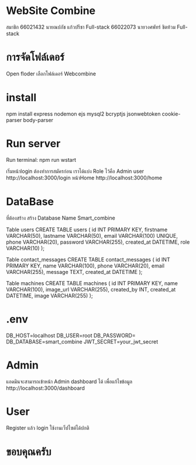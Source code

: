 ﻿# WebSite Combine
สมาชิก
66021432 นายณปภัช แก้วปรีชา Full-stack
66022073 นายวงศพัทร์ ชิตท้วม Full-stack

# การจัดโฟล์เดอร์
Open floder เลือกโฟล์เดอร์ Webcombine
# install
npm install express nodemon ejs mysql2 bcryptjs jsonwebtoken cookie-parser body-parser
# Run server
Run terminal: npm run wstart

เริ่มหน้าlogin ต้องทำการสมัครก่อน 
เราได้แบ่ง Role ไว้คือ Admin user
http://localhost:3000/login
หน้าHome
http://localhost:3000/home

# DataBase
ที่ต้องสร้าง
สร้าง Database Name
Smart_combine

Table users
CREATE TABLE users (
    id INT PRIMARY KEY,
    firstname VARCHAR(50),
    lastname VARCHAR(50),
    email VARCHAR(100) UNIQUE,
    phone VARCHAR(20),
    password VARCHAR(255),
    created_at DATETIME,
    role VARCHAR(10)
);

Table contact_messages
CREATE TABLE contact_messages (
    id INT PRIMARY KEY,
    name VARCHAR(100),
    phone VARCHAR(20),
    email VARCHAR(255),
    message TEXT,
    created_at DATETIME
);

Table machines
CREATE TABLE machines (
    id INT PRIMARY KEY,
    name VARCHAR(100),
    image_url VARCHAR(255),
    created_by INT,
    created_at DATETIME,
    image VARCHAR(255)
);

# .env
DB_HOST=localhost
DB_USER=root
DB_PASSWORD=
DB_DATABASE=smart_combine
JWT_SECRET=your_jwt_secret

# Admin 
แอดมินจะสามารถเข้าหน้า Admin dashboard ได้ เพื่อแก้ไขข้อมูล
http://localhost:3000/dashboard

# User
Register แล้ว login ใช้งานเว็ปไซต์ได้ปกติ


# ขอบคุณครับ
